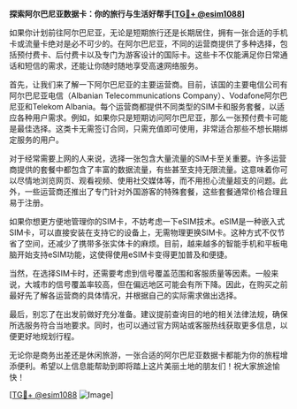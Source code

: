 **探索阿尔巴尼亚数据卡：你的旅行与生活好帮手[[TG💪+ @esim1088](https://t.me/s/esim1088)]**

如果你计划前往阿尔巴尼亚，无论是短期旅行还是长期居住，拥有一张合适的手机卡或流量卡绝对是必不可少的。在阿尔巴尼亚，不同的运营商提供了多种选择，包括预付费卡、后付费卡以及专门为游客设计的国际卡。这些卡不仅能满足你日常通话和短信的需求，还能让你随时随地享受高速网络服务。

首先，让我们来了解一下阿尔巴尼亚的主要运营商。目前，该国的主要电信公司有阿尔巴尼亚电信（Albanian Telecommunications Company）、Vodafone阿尔巴尼亚和Telekom Albania。每个运营商都提供不同类型的SIM卡和服务套餐，以适应各种用户需求。例如，如果你只是短期访问阿尔巴尼亚，那么一张预付费卡可能是最佳选择。这类卡无需签订合同，只需充值即可使用，非常适合那些不想长期绑定服务的用户。

对于经常需要上网的人来说，选择一张包含大量流量的SIM卡至关重要。许多运营商提供的套餐中都包含了丰富的数据流量，有些甚至支持无限流量。这意味着你可以尽情地浏览网页、观看视频、使用社交媒体等，而不用担心流量超支的问题。此外，一些运营商还推出了专门针对外国游客的特殊套餐，这些套餐通常价格合理且易于注册。

如果你想更方便地管理你的SIM卡，不妨考虑一下eSIM技术。eSIM是一种嵌入式SIM卡，可以直接安装在支持它的设备上，无需物理更换SIM卡。这种方式不仅节省了空间，还减少了携带多张实体卡的麻烦。目前，越来越多的智能手机和平板电脑开始支持eSIM功能，这使得使用eSIM卡变得更加普及和便捷。

当然，在选择SIM卡时，还需要考虑到信号覆盖范围和客服质量等因素。一般来说，大城市的信号覆盖率较高，但在偏远地区可能会有所下降。因此，在购买之前最好先了解各运营商的具体情况，并根据自己的实际需求做出选择。

最后，别忘了在出发前做好充分准备。建议提前查询目的地的相关法律法规，确保所选服务符合当地要求。同时，也可以通过官方网站或客服热线获取更多信息，以便更好地规划行程。

无论你是商务出差还是休闲旅游，一张合适的阿尔巴尼亚数据卡都能为你的旅程增添便利。希望以上信息能帮助到即将踏上这片美丽土地的朋友们！祝大家旅途愉快！

[[TG💪+ @esim1088](https://t.me/s/esim1088) ![Image](https://i.postimg.cc/4NQfJmqS/Snipaste-2025-05-13-00-14-12.png)]